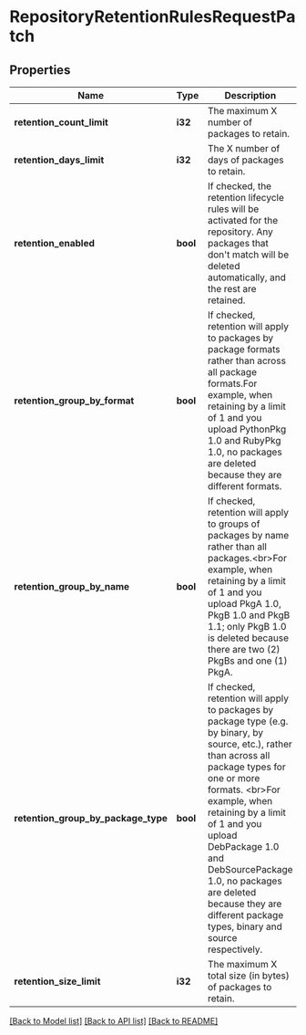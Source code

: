 # RepositoryRetentionRulesRequestPatch

## Properties
Name | Type | Description | Notes
------------ | ------------- | ------------- | -------------
**retention_count_limit** | **i32** | The maximum X number of packages to retain. | [optional] [default to null]
**retention_days_limit** | **i32** | The X number of days of packages to retain. | [optional] [default to null]
**retention_enabled** | **bool** | If checked, the retention lifecycle rules will be activated for the repository. Any packages that don&#39;t match will be deleted automatically, and the rest are retained. | [optional] [default to null]
**retention_group_by_format** | **bool** | If checked, retention will apply to packages by package formats rather than across all package formats.For example, when retaining by a limit of 1 and you upload PythonPkg 1.0 and RubyPkg 1.0, no packages are deleted because they are different formats. | [optional] [default to null]
**retention_group_by_name** | **bool** | If checked, retention will apply to groups of packages by name rather than all packages.&lt;br&gt;For example, when retaining by a limit of 1 and you upload PkgA 1.0, PkgB 1.0 and PkgB 1.1; only PkgB 1.0 is deleted because there are two (2) PkgBs and one (1) PkgA. | [optional] [default to null]
**retention_group_by_package_type** | **bool** | If checked, retention will apply to packages by package type (e.g. by binary, by source, etc.), rather than across all package types for one or more formats. &lt;br&gt;For example, when retaining by a limit of 1 and you upload DebPackage 1.0 and DebSourcePackage 1.0, no packages are deleted because they are different package types, binary and source respectively. | [optional] [default to null]
**retention_size_limit** | **i32** | The maximum X total size (in bytes) of packages to retain. | [optional] [default to null]

[[Back to Model list]](../README.md#documentation-for-models) [[Back to API list]](../README.md#documentation-for-api-endpoints) [[Back to README]](../README.md)


